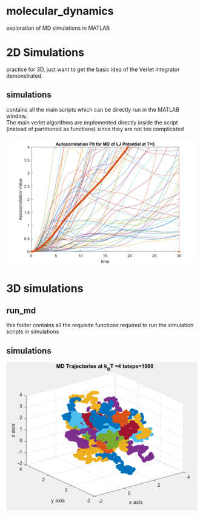 # molecular_dynamics
exploration of MD simulations in MATLAB

# 2D Simulations
practice for 3D, just want to get the basic idea of the Verlet integrator demonstrated.

## simulations
contains all the main scripts which can be directly run in the MATLAB window. <br>
The main verlet algorithms are implemented directly inside the script (instead of partitioned as functions) since they are not too complicated

![fig](sample_figures/2D_Autocorrelation_Plt_at_T=5.png?raw=true)

 
# 3D simulations

## run_md
this folder contains all the requisite functions required to run the simulation scripts in simulations

## simulations

![fig](sample_figures/3D_trajectory_sample.png?raw=true)
